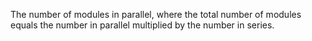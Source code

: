 ﻿The number of modules in parallel, where the total number of modules equals the number in parallel multiplied by the number in series.